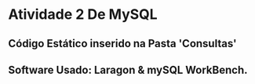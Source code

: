 # Atividade 2 De MySQL

## Código Estático inserido na Pasta 'Consultas'

## Software Usado: Laragon & mySQL WorkBench.
